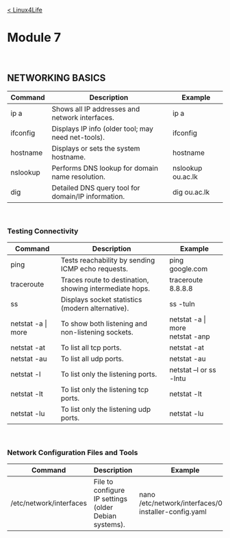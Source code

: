 <br><br>

[< Linux4Life](https://github.com/zaheernew/Linux4Life/blob/main/Linux4Life.md)

# Module 7

<br>

## NETWORKING BASICS
<table>
    <thead>
    <tr>
        <th> Command</th>
        <th> Description</th>
        <th> Example</th>
    </tr>
    </thead>
    <tbody>
    <tr>
        <td> ip a</td>
        <td> Shows all IP addresses and network interfaces.</td>
        <td> ip a</td>
    </tr>
    <tr>
        <td> ifconfig</td>
        <td> Displays IP info (older tool; may need net-tools).</td>
        <td> ifconfig</td>
    </tr>
    <tr>
        <td> hostname</td>
        <td> Displays or sets the system hostname.</td>
        <td> hostname</td>
    </tr>
    <tr>
        <td> nslookup
            <domain>
        </td>
        <td> Performs DNS lookup for domain name resolution.</td>
        <td> nslookup ou.ac.lk</td>
    </tr>
    <tr>
        <td> dig
            <domain>
        </td>
        <td> Detailed DNS query tool for domain/IP information.</td>
        <td> dig ou.ac.lk</td>
    </tr>
    </tbody>
</table>												


<br>


### Testing Connectivity
<table>
    <thead>
    <tr>
        <th> Command</th>
        <th> Description</th>
        <th> Example</th>
    </tr>
    </thead>
    <tbody>
    <tr>
        <td> ping
            <host>
        </td>
        <td> Tests reachability by sending ICMP echo requests.</td>
        <td> ping google.com</td>
    </tr>
    <tr>
        <td> traceroute
            <host>
        </td>
        <td> Traces route to destination, showing intermediate hops.</td>
        <td> traceroute 8.8.8.8</td>
    </tr>
    <tr>
        <td> ss</td>
        <td> Displays socket statistics (modern alternative).</td>
        <td> ss -tuln</td>
    </tr>
    <tr>
        <td> netstat -a | more</td>
        <td> To show both listening and non-listening sockets.</td>
        <td> netstat -a | more <br> netstat -anp </td>
    </tr>
    <tr>
        <td> netstat -at</td>
        <td> To list all tcp ports.</td>
        <td> netstat -at</td>
    </tr>
    <tr>
        <td> netstat -au</td>
        <td> To list all udp ports.</td>
        <td> netstat -au</td>
    </tr>
    <tr>
        <td> netstat -l</td>
        <td> To list only the listening ports.</td>
        <td> netstat –l or ss -lntu</td>
    </tr>
    <tr>
        <td> netstat -lt</td>
        <td> To list only the listening tcp ports.</td>
        <td> netstat -lt</td>
    </tr>
    <tr>
        <td> netstat -lu</td>
        <td> To list only the listening udp ports.</td>
        <td> netstat -lu</td>
    </tr>
    </tbody>
</table>												


<br>

### Network Configuration Files and Tools
<table>
    <thead>
    <tr>
        <th> Command</th>
        <th> Description</th>
        <th> Example</th>
    </tr>
    </thead>
    <tbody>
    <tr>
        <td> /etc/network/interfaces</td>
        <td> File to configure IP settings (older Debian systems).</td>
        <td> nano /etc/network/interfaces/00-installer-config.yaml</td>
    </tr>
    </tbody>
</table>												



<br><br>
